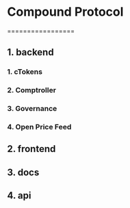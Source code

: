 # Compound Protocol
=================
## 1. backend
### 1. cTokens
### 2. Comptroller
### 3. Governance
### 4. Open Price Feed


## 2. frontend

## 3. docs

## 4. api

